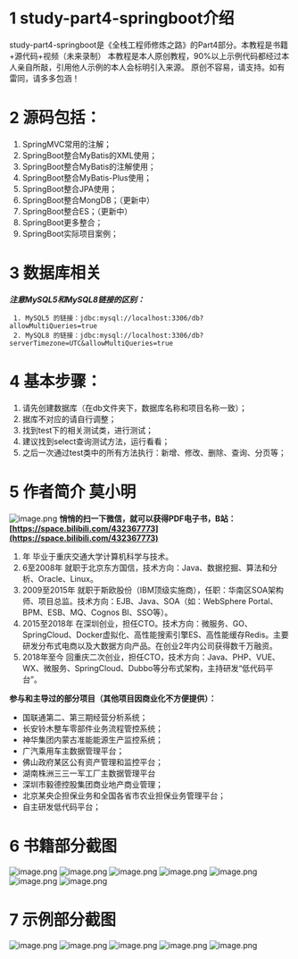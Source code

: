 # 1 study-part4-springboot介绍

study-part4-springboot是《全栈工程师修炼之路》的Part4部分。本教程是书籍+源代码+视频（未来录制）
本教程是本人原创教程，90%以上示例代码都经过本人亲自所敲，引用他人示例的本人会标明引入来源。
原创不容易，请支持。如有雷同，请多多包涵！

# 2 源码包括：
1. SpringMVC常用的注解；
2. SpringBoot整合MyBatis的XML使用；
3. SpringBoot整合MyBatis的注解使用；
4. SpringBoot整合MyBatis-Plus使用；
5. SpringBoot整合JPA使用；
6. SpringBoot整合MongDB；（更新中）
7. SpringBoot整合ES；（更新中）
8. SpringBoot更多整合；
9. SpringBoot实际项目案例；

# 3 数据库相关
***注意MySQL5和MySQL8链接的区别：***
```
 1. MySQL5 的链接：jdbc:mysql://localhost:3306/db?allowMultiQueries=true
 2. MySQL8 的链接：jdbc:mysql://localhost:3306/db?serverTimezone=UTC&allowMultiQueries=true
 ```

# 4 基本步骤：
1. 请先创建数据库（在db文件夹下，数据库名称和项目名称一致）；
2. 据库不对应的请自行调整；
3. 找到test下的相关测试类，进行测试；
4. 建议找到select查询测试方法，运行看看；
5. 之后一次通过test类中的所有方法执行：新增、修改、删除、查询、分页等；

# 5 作者简介 莫小明
 
  ![image.png](https://upload-images.jianshu.io/upload_images/18601763-68f09e5e7bcd4262.png?imageMogr2/auto-orient/strip%7CimageView2/2/w/1240)
**悄悄的扫一下微信，就可以获得PDF电子书，B站：[https://space.bilibili.com/432367773](https://space.bilibili.com/432367773)**
 
1. 年 毕业于重庆交通大学计算机科学与技术。
2. 6至2008年 就职于北京东方国信，技术方向：Java、数据挖掘、算法和分析、Oracle、Linux。
3. 2009至2015年 就职于斯欧股份（IBM顶级实施商），任职：华南区SOA架构师、项目总监。技术方向：EJB、Java、SOA（如：WebSphere Portal、BPM、ESB、MQ、Cognos BI、SSO等）。
4. 2015至2018年 在深圳创业，担任CTO。技术方向：微服务、GO、SpringCloud、Docker虚拟化、高性能搜索引擎ES、高性能缓存Redis。主要研发分布式电商以及大数据方向产品。在创业2年内公司获得数千万融资。
5. 2018年至今 回重庆二次创业，担任CTO，技术方向：Java、PHP、VUE、WX、微服务、SpringCloud、Dubbo等分布式架构，主持研发“低代码平台”。

**参与和主导过的部分项目（其他项目因商业化不方便提供）：**
* 国联通第二、第三期经营分析系统；
* 长安铃木整车零部件业务流程管控系统；
* 神华集团内蒙古准能能源生产监控系统；
* 广汽乘用车主数据管理平台；
* 佛山政府某区公有资产管理和监控平台；
* 湖南株洲三三一军工厂主数据管理平台
* 深圳市毅德控股集团商业地产商业管理；
* 北京某央企担保业务和全国各省市农业担保业务管理平台；
* 自主研发低代码平台；

# 6 书籍部分截图

![image.png](https://i0.hdslb.com/bfs/album/80474d725670fa50ff7e6c5e35df3fbdbc0ad86a.png)
![image.png](https://i0.hdslb.com/bfs/album/ad57969e121d016c7fc72a1ea915a9624212ca1a.png)
![image.png](https://i0.hdslb.com/bfs/album/59c99a992dce2f87781235580905baf794a324fb.png)
![image.png](https://i0.hdslb.com/bfs/album/3c3797b3dca5a0184dc8ec9a0f6c6c1a38a3e97f.png)
![image.png](https://i0.hdslb.com/bfs/album/d80cf544a85a613a8bc3bef49660640c8b028dcf.png)
![image.png](https://i0.hdslb.com/bfs/album/3f9ac075591885ff8f1c7020ca496a1adfb9b79c.png)
![image.png](https://i0.hdslb.com/bfs/album/09a0f3d95b59680c37340437d06ddebe673e7544.png)
# 7 示例部分截图
![image.png](https://upload-images.jianshu.io/upload_images/18601763-5710a84a13934fdd.jpg?imageMogr2/auto-orient/strip|imageView2/2/format/webp)
![image.png](https://upload-images.jianshu.io/upload_images/18601763-a2cfde3df2c5cd56.jpg?imageMogr2/auto-orient/strip|imageView2/2/format/webp)
![image.png](https://upload-images.jianshu.io/upload_images/18601763-cd63deeaefff7420.jpg?imageMogr2/auto-orient/strip|imageView2/2/format/webp)
![image.png](https://upload-images.jianshu.io/upload_images/18601763-c030aa12bba12c94.jpg?imageMogr2/auto-orient/strip|imageView2/2/format/webp)
![image.png](https://upload-images.jianshu.io/upload_images/18601763-58f9303579dd99af.jpg?imageMogr2/auto-orient/strip|imageView2/2/format/webp)
